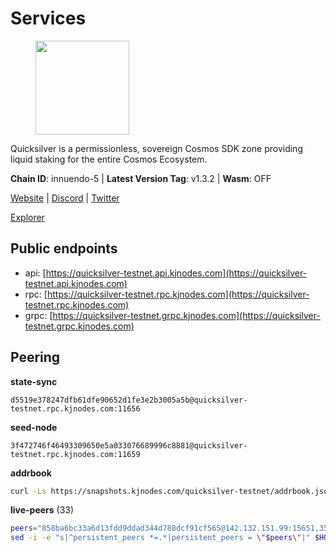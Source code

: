 # Services

<figure><img src="https://raw.githubusercontent.com/kj89/testnet_manuals/main/pingpub/logos/quicksilver.png" width="150" alt=""><figcaption></figcaption></figure>

Quicksilver is a permissionless, sovereign Cosmos SDK zone providing liquid staking for the entire Cosmos Ecosystem.

**Chain ID**: innuendo-5 | **Latest Version Tag**: v1.3.2 | **Wasm**: OFF

[Website](https://quicksilver.zone) | [Discord](https://discord.gg/quicksilverprotocol) | [Twitter](https://twitter.com/quicksilverzone)

[Explorer](https://explorer.kjnodes.com/quicksilver-testnet)


## Public endpoints

* api: [https://quicksilver-testnet.api.kjnodes.com](https://quicksilver-testnet.api.kjnodes.com)
* rpc: [https://quicksilver-testnet.rpc.kjnodes.com](https://quicksilver-testnet.rpc.kjnodes.com)
* grpc: [https://quicksilver-testnet.grpc.kjnodes.com](https://quicksilver-testnet.grpc.kjnodes.com)

## Peering

**state-sync**

```text
d5519e378247dfb61dfe90652d1fe3e2b3005a5b@quicksilver-testnet.rpc.kjnodes.com:11656
```

**seed-node**

```text
3f472746f46493309650e5a033076689996c8881@quicksilver-testnet.rpc.kjnodes.com:11659
```

**addrbook**
```bash
curl -Ls https://snapshots.kjnodes.com/quicksilver-testnet/addrbook.json > $HOME/.quicksilverd/config/addrbook.json
```

**live-peers** (33)
```bash
peers="858ba6bc33a6d13fdd9ddad344d788dcf91cf565@142.132.151.99:15651,3519e61e653db97f5d1c7f1bec9b0072bca4d5fe@144.76.45.59:16656,c133c4c0c7034c8c345330f394984ad08092fc14@138.201.17.11:27656,78acdbabc08231765444b3143a222d433a5157e1@142.132.205.94:15651,13564ca7ffcc8fa6bcc6d405c96fe8c724ec17da@88.99.213.25:11656,c896ef12812a82eea865111c49f226849ad077db@144.76.236.90:26656,5c2a752c9b1952dbed075c56c600c3a79b58c395@95.214.55.232:27026,4ccdccd18a480f13af85aa798356c1bf856f5c20@88.208.57.200:11656,d5519e378247dfb61dfe90652d1fe3e2b3005a5b@65.109.68.190:11656,3c48a780b85d248e34e63eca5d44c624f93d09d5@135.181.59.162:11156,cc745e98b4dc9b83c5a74d41f576feda73902dfd@65.109.38.54:20026,d160a8908b44f2a44ce17e0be1f9056b58993b9c@65.21.139.170:21026,a288baa951cbe92b253c01c3936d930af1d56424@5.161.142.236:26656,521eabb3f5a0698476baf22c45aaef396399da10@135.181.183.93:24656,f7edad3ff5a85d039e7de12067c63064c5b42d63@46.4.121.72:11656,41f7d7004cace7bd1760a5f980a86123700c8f1d@185.146.148.116:26656,ac0c6a8e9e700044226e9ff16b68ab4cbae6fb06@84.46.246.109:2366,25410bff2fb7312d24c11b1e990507e5e3aa40b7@135.125.5.31:48656,4c24df4acfbaaf22e5f6f3c4d11ecf02e8cc343f@195.3.220.48:26656,67224ac7f52eac4db6bb0a8de0bf8fbc5e7e0069@199.204.45.23:10656,74abcb5243d4ffc43de6ad1a288d8e50adcd467e@65.109.80.176:20656,0a3ac40a7a4ce35978c4da97be2eb6974bc3c58b@185.252.233.217:46656,dc88be3a0075ce429a423237abe223a9528ce0df@65.108.204.119:31656,a37474c1f254cd4b16d924327a755c914e8e7d86@65.109.30.53:26656,a637b94cb989909cc182623748ef179b0659f148@65.109.23.114:11156,25b8b792bb14e8bfdcdfa163a14710d5645a4eba@148.251.91.77:20656,e0f0703e9ce343c46e0ec01b19216715e817b358@65.109.85.170:28656,ee6bae1a6d4a1e07f1e4bc7963cabedc6b73426e@94.130.137.119:26656,cfbf02b41e7fe78d51abfa93f342afd0687203c0@212.227.151.143:36656,22a393fe9174c29081ad8aeaf14ce01b9a79d8c6@159.203.28.113:26656,d40a714c11ea3040495246fa0ba8439fcff8a139@176.9.146.72:11656,af8cfa944802a9bd510fc3407950a15e8be86c31@213.239.217.52:30656,9e0604571aa20314c2261d70b7d8823414702715@51.159.141.209:26656"
sed -i -e "s|^persistent_peers *=.*|persistent_peers = \"$peers\"|" $HOME/.quicksilverd/config/config.toml
```
